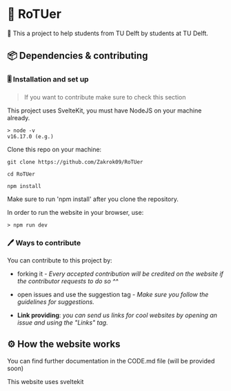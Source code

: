 # 🔗 RoTUer

 🏫 This a project to help students from TU Delft by students at TU Delft.

## 📦 Dependencies & contributing

### 🎚️ Installation and set up

> If you want to contribute make sure to check this section

This project uses SvelteKit, you must have NodeJS on your machine already.

```batch
> node -v
v16.17.0 (e.g.)
```

Clone this repo on your machine:

```git
git clone https://github.com/Zakrok09/RoTUer

cd RoTUer

npm install
```

Make sure to run 'npm install' after you clone the repository.

In order to run the website in your browser, use:

```batch
> npm run dev
```

### 🖊️ Ways to contribute

You can contribute to this project by:

- forking it - *Every accepted contribution will be credited on the website if the contributor requests to do so ^^*

- open issues and use the suggestion tag - *Make sure you follow the guidelines for suggestions.*

- **Link providing**: *you can send us links for cool websites by opening an issue and using the "Links" tag.*

## ⚙️ How the website works

You can find further documentation in the CODE.md file (will be provided soon)

This website uses sveltekit

